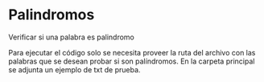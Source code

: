 # Palindromos
Verificar si una palabra es palindromo

Para ejecutar el código solo se necesita proveer la ruta del archivo con las palabras que se desean probar si son palíndromos.
En la carpeta principal se adjunta un ejemplo de txt de prueba.
